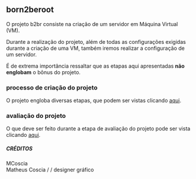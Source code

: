 ## born2beroot

<p>O projeto b2br consiste na criação de um servidor em Máquina Virtual (VM).</p>
<p>Durante a realização do projeto, além de todas as configurações exigidas durante a criação de uma VM, também iremos realizar a configuração de um servidor.</p>
<p>É de extrema importância ressaltar que as etapas aqui apresentadas <b>não englobam</b> o bônus do projeto.</p>

### processo de criação do projeto

<p>O projeto engloba diversas etapas, que podem ser vistas clicando <a href="https://github.com/MatheusCoscia/42born2beroot/blob/main/PROJECT_CREATION_PROCESS.md">aqui</a>.</p>

### avaliação do projeto

<p>O que deve ser feito durante a etapa de avaliação do projeto pode ser vista
clicando <a href="https://github.com/MatheusCoscia/42born2beroot/blob/main/EVALUATION.md">aqui</a>.</p>

##### CRÉDITOS

<p>MCoscia<br>
Matheus Coscia / / designer gráfico</p>
